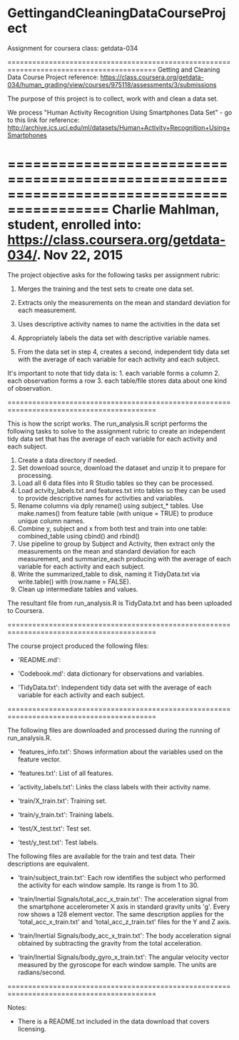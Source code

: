 # GettingandCleaningDataCourseProject
Assignment for coursera class: getdata-034

==========================================================================================
 Getting and Cleaning Data Course Project
 reference: https://class.coursera.org/getdata-034/human_grading/view/courses/975118/assessments/3/submissions
 
 The purpose of this project is to collect, work with and clean a data set.

 We process "Human Activity Recognition Using Smartphones Data Set" - go to this link for
 reference: http://archive.ics.uci.edu/ml/datasets/Human+Activity+Recognition+Using+Smartphones

==========================================================================================
Charlie Mahlman, student, enrolled into: https://class.coursera.org/getdata-034/.
Nov 22, 2015
==========================================================================================

 The project objective asks for the following tasks per assignment rubric:

 1. Merges the training and the test sets to create one data set.
 2. Extracts only the measurements on the mean and standard deviation for each measurement. 
 3. Uses descriptive activity names to name the activities in the data set
 4. Appropriately labels the data set with descriptive variable names. 
 
 5. From the data set in step 4, creates a second, independent tidy data 
 set with the average of each variable for each activity and each subject.
 
 It's important to note that tidy data is: 1. each variable forms a column 2. each observation forms a row 3. each
 table/file stores data about one kind of observation.
 
==========================================================================================

 This is how the script works. The run_analysis.R script performs the following tasks to 
 solve to the assignment rubric to create an independent tidy data set that has the average of 
 each variable for each activity and each subject.
 
 1. Create a data directory if needed.
 2. Set download source, download the dataset and unzip it to prepare for processing.
 3. Load all 6 data files into R Studio tables so they can be processed. 
 4. Load actvity_labels.txt and features.txt into tables so they can be used to provide descriptive names for 
    activities and variables.
 5. Rename columns via dply rename() using subject_* tables. Use make.names() from feature table (with 
    unique = TRUE) to produce unique column names.
 6. Combine y, subject and x from both test and train into one table: combined_table using cbind() and rbind()
 7. Use pipeline to group by Subject and Activity, then extract only the measurements on the mean and standard 
    deviation for each measurement, and summarize_each producing with the average of each variable for each 
	activity and each subject.
 8. Write the summarized_table to disk, naming it TidyData.txt via write.table() with (row.name = FALSE).  
 9. Clean up intermediate tables and values.

 The resultant file from run_analysis.R is TidyData.txt and has been uploaded to Coursera. 

==========================================================================================

The course project produced the following files:

- 'README.md': 

- 'Codebook.md': data dictionary for observations and variables.

- 'TidyData.txt': Independent tidy data set with the average of each variable for each activity and each subject.

==========================================================================================

The following files are downloaded and processed during the running of run_analysis.R. 

- 'features_info.txt': Shows information about the variables used on the feature vector.

- 'features.txt': List of all features.

- 'activity_labels.txt': Links the class labels with their activity name.

- 'train/X_train.txt': Training set.

- 'train/y_train.txt': Training labels.

- 'test/X_test.txt': Test set.

- 'test/y_test.txt': Test labels.

The following files are available for the train and test data. Their descriptions are equivalent. 

- 'train/subject_train.txt': Each row identifies the subject who performed the activity for each window sample. Its range is from 1 to 30. 

- 'train/Inertial Signals/total_acc_x_train.txt': The acceleration signal from the smartphone accelerometer X axis in standard gravity units 'g'. Every row shows a 128 element vector. The same description applies for the 'total_acc_x_train.txt' and 'total_acc_z_train.txt' files for the Y and Z axis. 

- 'train/Inertial Signals/body_acc_x_train.txt': The body acceleration signal obtained by subtracting the gravity from the total acceleration. 

- 'train/Inertial Signals/body_gyro_x_train.txt': The angular velocity vector measured by the gyroscope for each window sample. The units are radians/second. 

==========================================================================================

Notes: 
- There is a README.txt included in the data download that covers licensing.
